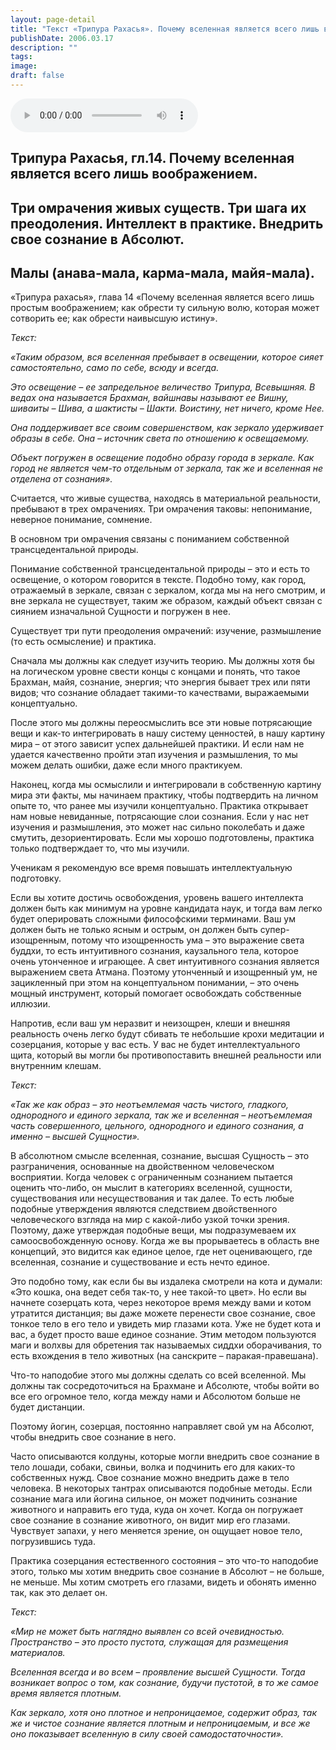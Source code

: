 ```yaml
---
layout: page-detail
title: "Текст «Трипура Рахасья». Почему вселенная является всего лишь воображением"
publishDate: 2006.03.17
description: ""
tags:
image:
draft: false
---
```


<audio title="2006.03.17 - Текст «Трипура Рахасья». Почему вселенная является всего лишь воображением.mp3" src="https://filer-api.advayta.org/v1.0/public/files/73676" controls=""></audio>

## **Трипура Рахасья, гл.14\. Почему вселенная является всего лишь воображением.**
## **Три омрачения живых существ. Три шага их преодоления.** **Интеллект в практике. Внедрить свое сознание в Абсолют.**
## **Малы (анава-мала, карма-мала, майя-мала).**
 «Трипура рахасья», глава 14 «Почему вселенная является всего лишь простым воображением; как обрести ту сильную волю, которая может сотворить ее; как обрести наивысшую истину».

  
_Текст:_ 

 _«Таким образом, вся вселенная пребывает в освещении, которое сияет самостоятельно, само по себе, всюду и всегда._ 

 _Это освещение – ее запредельное величество Трипура, Всевышняя. В ведах она называется Брахман, вайшнавы называют ее Вишну, шиваиты – Шива, а шактисты – Шакти. Воистину, нет ничего, кроме Нее._ 

 _Она поддерживает все своим совершенством, как зеркало удерживает образы в себе. Она – источник света по отношению к освещаемому._ 

 _Объект погружен в освещение подобно образу города в зеркале. Как город не является чем-то отдельным от зеркала, так же и вселенная не отделена от сознания»._ 

 Считается, что живые существа, находясь в материальной реальности, пребывают в трех омрачениях. Три омрачения таковы: непонимание, неверное понимание, сомнение.

 В основном три омрачения связаны с пониманием собственной трансцедентальной природы.

 Понимание собственной трансцедентальной природы – это и есть то освещение, о котором говорится в тексте. Подобно тому, как город, отражаемый в зеркале, связан с зеркалом, когда мы на него смотрим, и вне зеркала не существует, таким же образом, каждый объект связан с сиянием изначальной Сущности и погружен в нее.

 Существует три пути преодоления омрачений: изучение, размышление (то есть осмысление) и практика.

 Сначала мы должны как следует изучить теорию. Мы должны хотя бы на логическом уровне свести концы с концами и понять, что такое Брахман, майя, сознание, энергия; что энергия бывает трех или пяти видов; что сознание обладает такими-то качествами, выражаемыми концептуально.

 После этого мы должны переосмыслить все эти новые потрясающие вещи и как-то интегрировать в нашу систему ценностей, в нашу картину мира – от этого зависит успех дальнейшей практики. И если нам не удается качественно пройти этап изучения и размышления, то мы можем делать ошибки, даже если много практикуем.

 Наконец, когда мы осмыслили и интегрировали в собственную картину мира эти факты, мы начинаем практику, чтобы подтвердить на личном опыте то, что ранее мы изучили концептуально. Практика открывает нам новые невиданные, потрясающие слои сознания. Если у нас нет изучения и размышления, это может нас сильно поколебать и даже смутить, дезориентировать. Если мы хорошо подготовлены, практика только подтверждает то, что мы изучили.

 Ученикам я рекомендую все время повышать интеллектуальную подготовку.

 Если вы хотите достичь освобождения, уровень вашего интеллекта должен быть как минимум на уровне кандидата наук, и тогда вам легко будет оперировать сложными философскими терминами. Ваш ум должен быть не только ясным и острым, он должен быть супер-изощренным, потому что изощренность ума – это выражение света буддхи, то есть интуитивного сознания, каузального тела, которое очень утонченное и играющее. А свет интуитивного сознания является выражением света Атмана. Поэтому утонченный и изощренный ум, не зацикленный при этом на концептуальном понимании, – это очень мощный инструмент, который помогает освобождать собственные иллюзии.

 Напротив, если ваш ум неразвит и неизощрен, клеши и внешняя реальность очень легко будут сбивать те небольшие крохи медитации и созерцания, которые у вас есть. У вас не будет интеллектуального щита, который вы могли бы противопоставить внешней реальности или внутренним клешам.

  
_Текст:_ 

 _«Так же как образ – это неотъемлемая часть чистого, гладкого, однородного и единого зеркала, так же и вселенная – неотъемлемая часть совершенного, цельного, однородного и единого сознания, а именно – высшей Сущности»._ 

  
 В абсолютном смысле вселенная, сознание, высшая Сущность – это разграничения, основанные на двойственном человеческом восприятии. Когда человек с ограниченным сознанием пытается оценить что-либо, он мыслит в категориях вселенной, сущности, существования или несуществования и так далее. То есть любые подобные утверждения являются следствием двойственного человеческого взгляда на мир с какой-либо узкой точки зрения. Поэтому, даже утверждая подобные вещи, мы подразумеваем их самоосвобожденную основу. Когда же вы прорываетесь в область вне концепций, это видится как единое целое, где нет оценивающего, где вселенная, сознание и существование и есть нечто единое.

 Это подобно тому, как если бы вы издалека смотрели на кота и думали: «Это кошка, она ведет себя так-то, у нее такой-то цвет». Но если вы начнете созерцать кота, через некоторое время между вами и котом утратится дистанция; вы даже можете перенести свое сознание, свое тонкое тело в его тело и увидеть мир глазами кота. Уже не будет кота и вас, а будет просто ваше единое сознание. Этим методом пользуются маги и волхвы для обретения так называемых сиддхи оборачивания, то есть вхождения в тело животных (на санскрите – паракая-правешана).

 Что-то наподобие этого мы должны сделать со всей вселенной. Мы должны так сосредоточиться на Брахмане и Абсолюте, чтобы войти во все его огромное тело, когда между нами и Абсолютом больше не будет дистанции.

 Поэтому йогин, созерцая, постоянно направляет свой ум на Абсолют, чтобы внедрить свое сознание в него.

 Часто описываются колдуны, которые могли внедрить свое сознание в тело лошади, собаки, свиньи, волка и подчинить его для каких-то собственных нужд. Свое сознание можно внедрить даже в тело человека. В некоторых тантрах описываются подобные методы. Если сознание мага или йогина сильное, он может подчинить сознание животного и направить его туда, куда он хочет. Когда он погружает свое сознание в сознание животного, он видит мир его глазами. Чувствует запахи, у него меняется зрение, он ощущает новое тело, погрузившись туда.

 Практика созерцания естественного состояния – это что-то наподобие этого, только мы хотим внедрить свое сознание в Абсолют – не больше, не меньше. Мы хотим смотреть его глазами, видеть и обонять именно так, как это делает он.

  
_Текст:_ 

 _«Мир не может быть наглядно выявлен со всей очевидностью. Пространство – это просто пустота, служащая для размещения материалов._ 

 _Вселенная всегда и во всем – проявление высшей Сущности. Тогда возникает вопрос о том, как сознание, будучи пустотой, в то же самое время является плотным._ 

 _Как зеркало, хотя оно плотное и непроницаемое, содержит образ, так же и чистое сознание является плотным и непроницаемым, и все же оно показывает вселенную в силу своей самодостаточности»._ 
  
  
